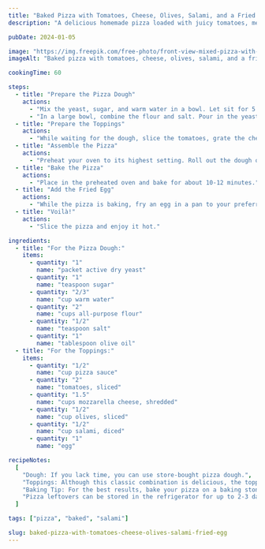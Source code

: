 ```yaml
---
title: "Baked Pizza with Tomatoes, Cheese, Olives, Salami, and a Fried Egg"
description: "A delicious homemade pizza loaded with juicy tomatoes, melted cheese, flavorful salami, tangy olives, and topped with a perfectly fried egg — the ultimate treat for pizza lovers."

pubDate: 2024-01-05

image: "https://img.freepik.com/free-photo/front-view-mixed-pizza-with-tomatoes-olives-bell-pepper-eggs-sausages-board-book-knife-fork-table_141793-2837.jpg?t=st=1727546006~exp=1727549606~hmac=d0e5aa84d64d321188cb811889e872f8d5e30d8aa94923f732679ccb4982efe6&w=826"
imageAlt: "Baked pizza with tomatoes, cheese, olives, salami, and a fried egg"

cookingTime: 60

steps:
  - title: "Prepare the Pizza Dough"
    actions:
      - "Mix the yeast, sugar, and warm water in a bowl. Let sit for 5 minutes until the mixture bubbles."
      - "In a large bowl, combine the flour and salt. Pour in the yeast mixture and olive oil. Stir until a dough forms. Knead the dough on a flour-dusted surface for about 5 minutes. Let it rest in a greased bowl covered with a cloth until it doubles in size."
  - title: "Prepare the Toppings"
    actions:
      - "While waiting for the dough, slice the tomatoes, grate the cheese, slice the olives, and cut the salami into pieces."
  - title: "Assemble the Pizza"
    actions:
      - "Preheat your oven to its highest setting. Roll out the dough on a floured surface into your desired pizza shape. Spread the pizza sauce on top, followed by the tomatoes, cheese, olives, and salami."
  - title: "Bake the Pizza"
    actions:
      - "Place in the preheated oven and bake for about 10-12 minutes."
  - title: "Add the Fried Egg"
    actions:
      - "While the pizza is baking, fry an egg in a pan to your preferred doneness. Once the pizza is done, slide the egg onto the center of the pizza."
  - title: "Voilà!"
    actions:
      - "Slice the pizza and enjoy it hot."

ingredients:
  - title: "For the Pizza Dough:"
    items:
      - quantity: "1"
        name: "packet active dry yeast"
      - quantity: "1"
        name: "teaspoon sugar"
      - quantity: "2/3"
        name: "cup warm water"
      - quantity: "2"
        name: "cups all-purpose flour"
      - quantity: "1/2"
        name: "teaspoon salt"
      - quantity: "1"
        name: "tablespoon olive oil"
  - title: "For the Toppings:"
    items:
      - quantity: "1/2"
        name: "cup pizza sauce"
      - quantity: "2"
        name: "tomatoes, sliced"
      - quantity: "1.5"
        name: "cups mozzarella cheese, shredded"
      - quantity: "1/2"
        name: "cup olives, sliced"
      - quantity: "1/2"
        name: "cup salami, diced"
      - quantity: "1"
        name: "egg"

recipeNotes:
  [
    "Dough: If you lack time, you can use store-bought pizza dough.",
    "Toppings: Although this classic combination is delicious, the toppings for pizza are highly customizable. You can add your favorite ingredients according to your taste.",
    "Baking Tip: For the best results, bake your pizza on a baking stone or a baking tray preheated in the oven.",
    "Pizza leftovers can be stored in the refrigerator for up to 2-3 days. It's best to reheat slices in a toaster oven or regular oven to maintain the crust's texture.",
  ]

tags: ["pizza", "baked", "salami"]

slug: baked-pizza-with-tomatoes-cheese-olives-salami-fried-egg
---
```

